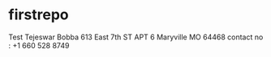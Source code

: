# firstrepo
Test
Tejeswar Bobba 
613 East 7th ST APT 6
Maryville MO 64468
contact no : +1 660 528 8749